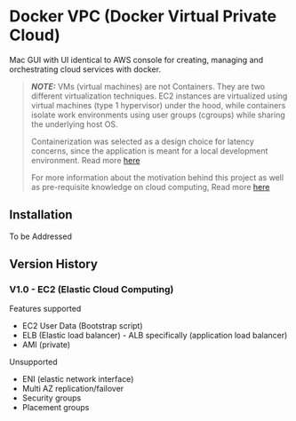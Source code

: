 # Docker VPC (Docker Virtual Private Cloud)

Mac GUI with UI identical to AWS console for creating, managing and orchestrating cloud services with docker.  

> ***NOTE:*** VMs (virtual machines) are not Containers. They are two different virtualization techniques. EC2 instances are virtualized using virtual machines (type 1 hypervisor) under the hood, while containers isolate work environments using user groups (cgroups) while sharing the underlying host OS. 
>
> Containerization was selected as a design choice for latency concerns, since the application is meant for a local development environment. Read more [here]()
> 
> For more information about the motivation behind this project as well as pre-requisite knowledge on cloud computing, Read more [here]()


## Installation
To be Addressed

## Version History
### V1.0 - EC2 (Elastic Cloud Computing)
Features supported
* EC2 User Data (Bootstrap script)
* ELB (Elastic load balancer) - ALB specifically (application load balancer)
* AMI (private)

Unsupported
* ENI (elastic network interface)
* Multi AZ replication/failover
* Security groups 
* Placement groups


    